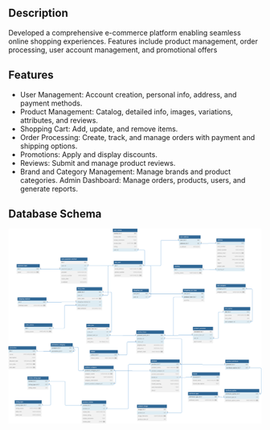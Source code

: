 ## Description
Developed a comprehensive e-commerce platform enabling seamless online shopping experiences. Features include product management, order processing, user account management, and promotional offers

## Features
- User Management: Account creation, personal info, address, and payment methods.
- Product Management: Catalog, detailed info, images, variations, attributes, and reviews.
- Shopping Cart: Add, update, and remove items.
- Order Processing: Create, track, and manage orders with payment and shipping options.
- Promotions: Apply and display discounts.
- Reviews: Submit and manage product reviews.
- Brand and Category Management: Manage brands and product categories.
Admin Dashboard: Manage orders, products, users, and generate reports.

## Database Schema

![E-commerce_diagram](\frontend\public\image\E-commerce_diagram.svg)
